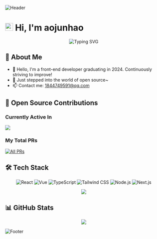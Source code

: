 ![Header](https://capsule-render.vercel.app/api?type=waving&color=gradient&height=200&section=header&text=Hi%20I'm%20aojunhao&fontSize=50&animation=fadeIn&fontAlignY=35)

# <img src="https://media.giphy.com/media/hvRJCLFzcasrR4ia7z/giphy.gif" width="25px"> Hi, I'm aojunhao

<div align="center">
  <img src="https://readme-typing-svg.demolab.com?font=Fira+Code&pause=1000&width=435&lines=Front-end+Developer;Open+Source+Enthusiast;Always+learning+new+things" alt="Typing SVG" />
</div>

## 🚀 About Me

- 🔭 Hello, I'm a front-end developer graduating in 2024. Continuously striving to improve!
- 🌱 Just stepped into the world of open source~
- 📫 Contact me: [1844749591@qq.com](mailto:1844749591@qq.com)

## 🤝 Open Source Contributions

### Currently Active In

<a href="https://github.com/ant-design/ant-design">
  <img align="center" src="https://github-readme-stats.vercel.app/api/pin/?username=ant-design&repo=ant-design&theme=radical" />
</a>

### My Total PRs

[![All PRs](https://img.shields.io/badge/All%20PRs-View%20on%20GitHub-blue?style=flat-square)](https://github.com/search?q=is%3Apr+author%3Aaojunhao123+is%3Amerged&type=pullrequests)

## 🛠️ Tech Stack

<div align="center">
  
![React](https://img.shields.io/badge/-React-61DAFB?style=for-the-badge&logo=react&logoColor=black)
![Vue](https://img.shields.io/badge/-Vue-4FC08D?style=for-the-badge&logo=vue.js&logoColor=white)
![TypeScript](https://img.shields.io/badge/-TypeScript-3178C6?style=for-the-badge&logo=typescript&logoColor=white)
![Tailwind CSS](https://img.shields.io/badge/-Tailwind%20CSS-38B2AC?style=for-the-badge&logo=tailwind-css&logoColor=white)
![Node.js](https://img.shields.io/badge/-Node.js-339933?style=for-the-badge&logo=node.js&logoColor=white)
![Next.js](https://img.shields.io/badge/-Next.js-000000?style=for-the-badge&logo=next.js&logoColor=white)

</div>

<div align="center">
  <img src="https://github-readme-stats.vercel.app/api/top-langs/?username=aojunhao123&layout=compact&theme=radical" />
</div>

## 📊 GitHub Stats

<div align="center">
  <img src="https://github-readme-activity-graph.vercel.app/graph?username=aojunhao123&theme=react-dark" />
</div>

![Footer](https://capsule-render.vercel.app/api?type=waving&color=gradient&height=100&section=footer)
